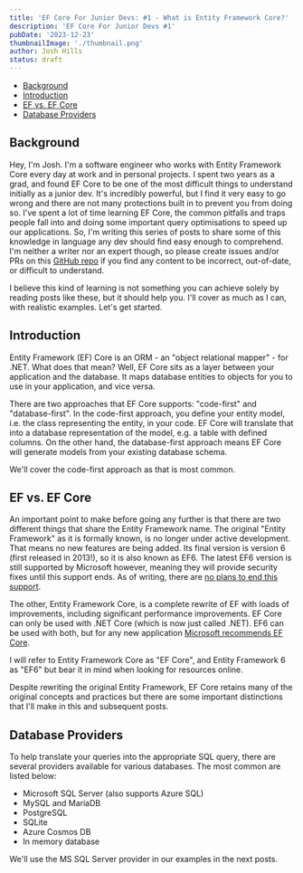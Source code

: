 ```yaml
---
title: 'EF Core For Junior Devs: #1 - What is Entity Framework Core?'
description: 'EF Core For Junior Devs #1'
pubDate: '2023-12-23'
thumbnailImage: './thumbnail.png'
author: Josh Hills
status: draft
---
```


- [Background](#background)
- [Introduction](#introduction)
- [EF vs. EF Core](#ef-vs-ef-core)
- [Database Providers](#database-providers)

## Background

Hey, I'm Josh. I'm a software engineer who works with Entity Framework Core every day at work and in personal projects. I spent two years as a grad, and found EF Core to be one of the most difficult things to understand initially as a junior dev. It's incredibly powerful, but I find it very easy to go wrong and there are not many protections built in to prevent you from doing so. I've spent a lot of time learning EF Core, the common pitfalls and traps people fall into and doing some important query optimisations to speed up our applications. So, I'm writing this series of posts to share some of this knowledge in language any dev should find easy enough to comprehend. I'm neither a writer nor an expert though, so please create issues and/or PRs on this [GitHub repo](https://github.com/joshuahills/joshuahills.github.io) if you find any content to be incorrect, out-of-date, or difficult to understand.

I believe this kind of learning is not something you can achieve solely by reading posts like these, but it should help you. I'll cover as much as I can, with realistic examples. Let's get started.

## Introduction

Entity Framework (EF) Core is an ORM - an "object relational mapper" - for .NET. What does that mean? Well, EF Core sits as a layer between your application and the database. It maps database entities to objects for you to use in your application, and vice versa.

There are two approaches that EF Core supports: "code-first" and "database-first". In the code-first approach, you define your entity model, i.e. the class representing the entity, in your code. EF Core will translate that into a database representation of the model, e.g. a table with defined columns. On the other hand, the database-first approach means EF Core will generate models from your existing database schema.

We'll cover the code-first approach as that is most common.

## EF vs. EF Core

An important point to make before going any further is that there are two different things that share the Entity Framework name. The original "Entity Framework" as it is formally known, is no longer under active development. That means no new features are being added. Its final version is version 6 (first released in 2013!), so it is also known as EF6. The latest EF6 version is still supported by Microsoft however, meaning they will provide security fixes until this support ends. As of writing, there are [no plans to end this support](https://learn.microsoft.com/en-us/ef/efcore-and-ef6/support#entity-framework-60-61-62-63-and-64).

The other, Entity Framework Core, is a complete rewrite of EF with loads of improvements, including significant performance improvements. EF Core can only be used with .NET Core (which is now just called .NET). EF6 can be used with both, but for any new application [Microsoft recommends EF Core](https://learn.microsoft.com/en-us/ef/efcore-and-ef6/support#entity-framework-core).

I will refer to Entity Framework Core as "EF Core", and Entity Framework 6 as "EF6" but bear it in mind when looking for resources online.

Despite rewriting the original Entity Framework, EF Core retains many of the original concepts and practices but there are some important distinctions that I'll make in this and subsequent posts.

## Database Providers

To help translate your queries into the appropriate SQL query, there are several providers available for various databases. The most common are listed below:

- Microsoft SQL Server (also supports Azure SQL)
- MySQL and MariaDB
- PostgreSQL
- SQLite
- Azure Cosmos DB
- In memory database

We'll use the MS SQL Server provider in our examples in the next posts.
